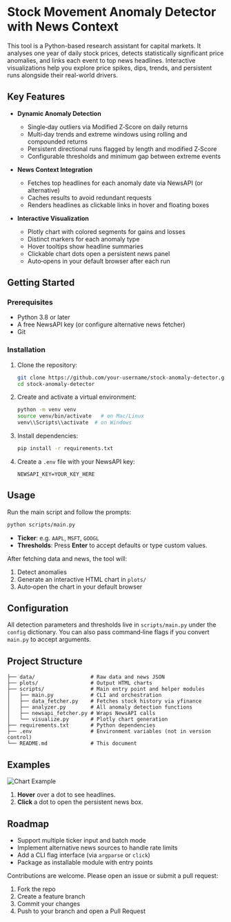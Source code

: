 # Stock Movement Anomaly Detector with News Context

This tool is a Python-based research assistant for capital markets. It analyses one year of daily stock prices, detects statistically significant price anomalies, and links each event to top news headlines. Interactive visualizations help you explore price spikes, dips, trends, and persistent runs alongside their real-world drivers.

## Key Features

* **Dynamic Anomaly Detection**

  * Single‑day outliers via Modified Z‑Score on daily returns
  * Multi‑day trends and extreme windows using rolling and compounded returns
  * Persistent directional runs flagged by length and modified Z‑Score
  * Configurable thresholds and minimum gap between extreme events

* **News Context Integration**

  * Fetches top headlines for each anomaly date via NewsAPI (or alternative)
  * Caches results to avoid redundant requests
  * Renders headlines as clickable links in hover and floating boxes

* **Interactive Visualization**

  * Plotly chart with colored segments for gains and losses
  * Distinct markers for each anomaly type
  * Hover tooltips show headline summaries
  * Clickable chart dots open a persistent news panel
  * Auto‑opens in your default browser after each run

## Getting Started

### Prerequisites

* Python 3.8 or later
* A free NewsAPI key (or configure alternative news fetcher)
* Git

### Installation

1. Clone the repository:

   ```bash
   git clone https://github.com/your-username/stock-anomaly-detector.git
   cd stock-anomaly-detector
   ```
2. Create and activate a virtual environment:

   ```bash
   python -m venv venv
   source venv/bin/activate   # on Mac/Linux
   venv\\Scripts\\activate  # on Windows
   ```
3. Install dependencies:

   ```bash
   pip install -r requirements.txt
   ```
4. Create a `.env` file with your NewsAPI key:

   ```text
   NEWSAPI_KEY=YOUR_KEY_HERE
   ```

## Usage

Run the main script and follow the prompts:

```bash
python scripts/main.py
```

* **Ticker**: e.g. `AAPL`, `MSFT`, `GOOGL`
* **Thresholds**: Press **Enter** to accept defaults or type custom values.

After fetching data and news, the tool will:

1. Detect anomalies
2. Generate an interactive HTML chart in `plots/`
3. Auto‑open the chart in your default browser

## Configuration

All detection parameters and thresholds live in `scripts/main.py` under the `config` dictionary. You can also pass command‑line flags if you convert `main.py` to accept arguments.

## Project Structure

```
├── data/                  # Raw data and news JSON
├── plots/                 # Output HTML charts
├── scripts/               # Main entry point and helper modules
│   ├── main.py            # CLI and orchestration
│   ├── data_fetcher.py    # Fetches stock history via yfinance
│   ├── analyzer.py        # All anomaly detection functions
│   ├── newsapi_fetcher.py # Wraps NewsAPI calls
│   └── visualize.py       # Plotly chart generation
├── requirements.txt       # Python dependencies
├── .env                   # Environment variables (not in version control)
└── README.md              # This document
```

## Examples

![Chart Example](https://i.imgur.com/KlBdRRh.png)

1. **Hover** over a dot to see headlines.
2. **Click** a dot to open the persistent news box.

## Roadmap

* Support multiple ticker input and batch mode
* Implement alternative news sources to handle rate limits
* Add a CLI flag interface (via `argparse` or `click`)
* Package as installable module with entry points

Contributions are welcome. Please open an issue or submit a pull request:

1. Fork the repo
2. Create a feature branch
3. Commit your changes
4. Push to your branch and open a Pull Request
